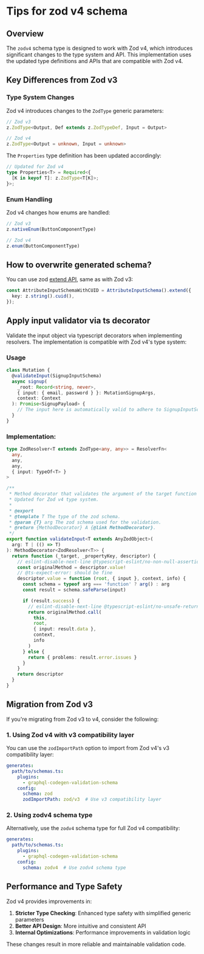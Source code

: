 # Tips for zod v4 schema

## Overview

The `zodv4` schema type is designed to work with Zod v4, which introduces significant changes to the type system and API. This implementation uses the updated type definitions and APIs that are compatible with Zod v4.

## Key Differences from Zod v3

### Type System Changes

Zod v4 introduces changes to the `ZodType` generic parameters:

```ts
// Zod v3
z.ZodType<Output, Def extends z.ZodTypeDef, Input = Output>

// Zod v4  
z.ZodType<Output = unknown, Input = unknown>
```

The `Properties` type definition has been updated accordingly:

```ts
// Updated for Zod v4
type Properties<T> = Required<{
  [K in keyof T]: z.ZodType<T[K]>;
}>;
```

### Enum Handling

Zod v4 changes how enums are handled:

```ts
// Zod v3
z.nativeEnum(ButtonComponentType)

// Zod v4
z.enum(ButtonComponentType)
```

## How to overwrite generated schema?

You can use zod [extend API](https://zod.dev/api#extend), same as with Zod v3:

```ts
const AttributeInputSchemaWithCUID = AttributeInputSchema().extend({
  key: z.string().cuid(),
});
```

## Apply input validator via ts decorator

Validate the input object via typescript decorators when implementing resolvers. The implementation is compatible with Zod v4's type system:

### Usage

```ts
class Mutation {
  @validateInput(SignupInputSchema)
  async signup(
    _root: Record<string, never>,
    { input: { email, password } }: MutationSignupArgs,
    context: Context
  ): Promise<SignupPayload> {
    // The input here is automatically valid to adhere to SignupInputSchema
  }
}
```

### Implementation:

```ts
type ZodResolver<T extends ZodType<any, any>> = ResolverFn<
  any,
  any,
  any,
  { input: TypeOf<T> }
>

/**
 * Method decorator that validates the argument of the target function against the given schema.
 * Updated for Zod v4 type system.
 *
 * @export
 * @template T The type of the zod schema.
 * @param {T} arg The zod schema used for the validation.
 * @return {MethodDecorator} A {@link MethodDecorator}.
 */
export function validateInput<T extends AnyZodObject>(
  arg: T | (() => T)
): MethodDecorator<ZodResolver<T>> {
  return function (_target, _propertyKey, descriptor) {
    // eslint-disable-next-line @typescript-eslint/no-non-null-assertion
    const originalMethod = descriptor.value!
    // @ts-expect-error: should be fine
    descriptor.value = function (root, { input }, context, info) {
      const schema = typeof arg === 'function' ? arg() : arg
      const result = schema.safeParse(input)

      if (result.success) {
        // eslint-disable-next-line @typescript-eslint/no-unsafe-return
        return originalMethod.call(
          this,
          root,
          { input: result.data },
          context,
          info
        )
      } else {
        return { problems: result.error.issues }
      }
    }
    return descriptor
  }
}
```

## Migration from Zod v3

If you're migrating from Zod v3 to v4, consider the following:

### 1. Using Zod v4 with v3 compatibility layer

You can use the `zodImportPath` option to import from Zod v4's v3 compatibility layer:

```yml
generates:
  path/to/schemas.ts:
    plugins:
      - graphql-codegen-validation-schema
    config:
      schema: zod
      zodImportPath: zod/v3  # Use v3 compatibility layer
```

### 2. Using zodv4 schema type

Alternatively, use the `zodv4` schema type for full Zod v4 compatibility:

```yml
generates:
  path/to/schemas.ts:
    plugins:
      - graphql-codegen-validation-schema
    config:
      schema: zodv4  # Use zodv4 schema type
```

## Performance and Type Safety

Zod v4 provides improvements in:

1. **Stricter Type Checking**: Enhanced type safety with simplified generic parameters
2. **Better API Design**: More intuitive and consistent API
3. **Internal Optimizations**: Performance improvements in validation logic

These changes result in more reliable and maintainable validation code.
